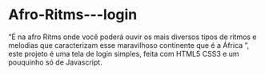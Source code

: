 # Afro-Ritms---login
“É na afro Ritms onde você poderá ouvir os mais diversos tipos de ritmos e melodias que caracterizam esse maravilhoso continente que é a África ”, este projeto é uma tela de login simples, feita com HTML5 CSS3 e um pouquinho só de Javascript.
